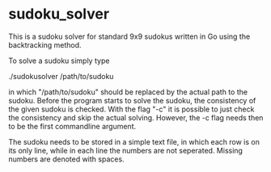 # sudoku_solver

This is a sudoku solver for standard 9x9 sudokus written in Go using the backtracking method.

To solve a sudoku simply type

./sudokusolver /path/to/sudoku

in which "/path/to/sudoku" should be replaced by the actual path to the sudoku. Before the program starts to solve the sudoku, the consistency of the given sudoku is checked. With the flag "-c" it is possible to just check the consistency and skip the actual solving. However, the -c flag needs then to be the first commandline argument.

The sudoku needs to be stored in a simple text file, in which each row is on its only line, while in each line the numbers are not seperated. Missing numbers are denoted with spaces.